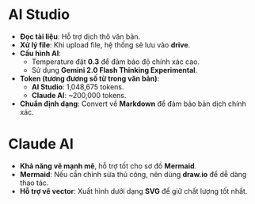 # AI Studio  
- **Đọc tài liệu**: Hỗ trợ dịch thô văn bản.  
- **Xử lý file**: Khi upload file, hệ thống sẽ lưu vào **drive**.  
- **Cấu hình AI**:  
  - Temperature đặt **0.3** để đảm bảo độ chính xác cao.  
  - Sử dụng **Gemini 2.0 Flash Thinking Experimental**.  
- **Token (tương đương số từ trong văn bản)**:  
  - **AI Studio**: 1,048,675 tokens.  
  - **Claude AI**: ~200,000 tokens.  
- **Chuẩn định dạng**: Convert về **Markdown** để đảm bảo bản dịch chính xác.  

# Claude AI  
- **Khả năng vẽ mạnh mẽ**, hỗ trợ tốt cho sơ đồ **Mermaid**.  
- **Mermaid**: Nếu cần chỉnh sửa thủ công, nên dùng **draw.io** để dễ dàng thao tác.  
- **Hỗ trợ vẽ vector**: Xuất hình dưới dạng **SVG** để giữ chất lượng tốt nhất.  
